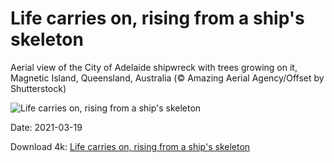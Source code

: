 # Life carries on, rising from a ship's skeleton

Aerial view of the City of Adelaide shipwreck with trees growing on it, Magnetic Island, Queensland, Australia (© Amazing Aerial Agency/Offset by Shutterstock)

![Life carries on, rising from a ship's skeleton](https://bing.com/th?id=OHR.MagneticIsland_EN-US9412695841_UHD.jpg&rf=LaDigue_UHD.jpg&pid=hp&w=1024&h=576)

Date: 2021-03-19

Download 4k: [Life carries on, rising from a ship's skeleton](https://bing.com/th?id=OHR.MagneticIsland_EN-US9412695841_UHD.jpg&rf=LaDigue_UHD.jpg&pid=hp&w=3840&h=2160)

